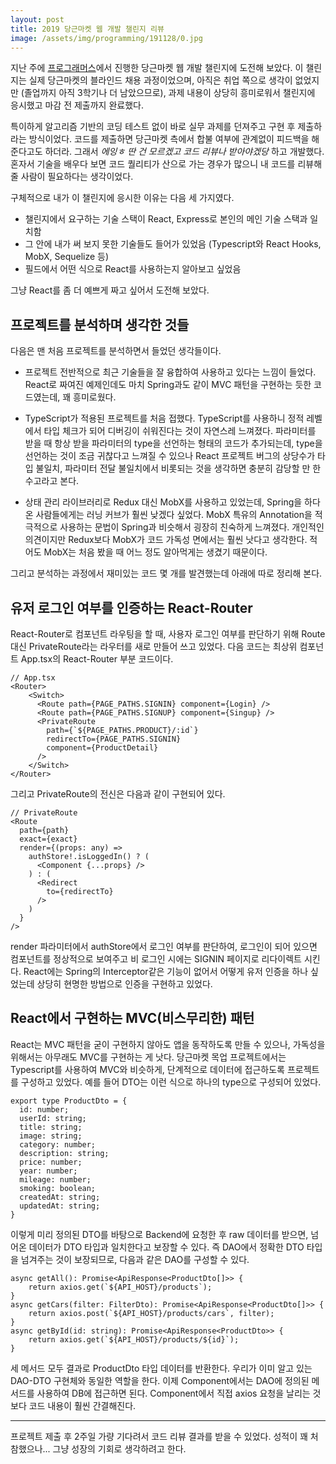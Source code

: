 ```yaml
---
layout: post
title: 2019 당근마켓 웹 개발 챌린지 리뷰
image: /assets/img/programming/191128/0.jpg
---
```


지난 주에 [프로그래머스](https://programmers.co.kr)에서 진행한 당근마켓 웹 개발 챌린지에 도전해 보았다.
이 챌린지는 실제 당근마켓의 블라인드 채용 과정이었으며, 아직은 취업 쪽으로 생각이 없었지만
(졸업까지 아직 3학기나 더 남았으므로), 과제 내용이 상당히 흥미로워서 챌린지에 응시했고 마감 전 제출까지 완료했다.

특이하게 알고리즘 기반의 코딩 테스트 없이 바로 실무 과제를 던져주고 구현 후 제출하라는 방식이었다.
코드를 제출하면 당근마켓 측에서 합불 여부에 관계없이 피드백을 해 준다고도 하더라. 그래서 _에잉ㅎ 딴 건 모르겠고 코드 리뷰나 받아야겠당_ 하고 개발했다.
혼자서 기술을 배우다 보면 코드 퀄리티가 산으로 가는 경우가 많으니 내 코드를 리뷰해 줄 사람이 필요하다는 생각이었다.

구체적으로 내가 이 챌린지에 응시한 이유는 다음 세 가지였다.
* 챌린지에서 요구하는 기술 스택이 React, Express로 본인의 메인 기술 스택과 일치함
* 그 안에 내가 써 보지 못한 기술들도 들어가 있었음 (Typescript와 React Hooks, MobX, Sequelize 등)
* 필드에서 어떤 식으로 React를 사용하는지 알아보고 싶었음

그냥 React를 좀 더 예쁘게 짜고 싶어서 도전해 보았다.

## 프로젝트를 분석하며 생각한 것들
다음은 맨 처음 프로젝트를 분석하면서 들었던 생각들이다.

* 프로젝트 전반적으로 최근 기술들을 잘 융합하여 사용하고 있다는 느낌이 들었다.
React로 짜여진 예제인데도 마치 Spring과도 같이 MVC 패턴을 구현하는 듯한 코드였는데, 꽤 흥미로웠다.
 
* TypeScript가 적용된 프로젝트를 처음 접했다. TypeScript를 사용하니 정적 레벨에서 타입 체크가 되어
디버깅이 쉬워진다는 것이 자연스레 느껴졌다. 파라미터를 받을 때 항상 받을 파라미터의 type을 선언하는 형태의 코드가 추가되는데, 
type을 선언하는 것이 조금 귀찮다고 느껴질 수 있으나 React 프로젝트 버그의 상당수가 타입 불일치, 파라미터 전달 불일치에서 비롯되는 것을 생각하면 충분히 감당할 만 한 수고라고 본다.

* 상태 관리 라이브러리로 Redux 대신 MobX를 사용하고 있었는데, Spring을 하다 온 사람들에게는 러닝 커브가 훨씬 낮겠다 싶었다.
MobX 특유의 Annotation을 적극적으로 사용하는 문법이 Spring과 비슷해서 굉장히 친숙하게 느껴졌다.
개인적인 의견이지만 Redux보다 MobX가 코드 가독성 면에서는 훨씬 낫다고 생각한다.
적어도 MobX는 처음 봤을 때 어느 정도 알아먹게는 생겼기 때문이다.

그리고 분석하는 과정에서 재미있는 코드 몇 개를 발견했는데 아래에 따로 정리해 본다.

## 유저 로그인 여부를 인증하는 React-Router
React-Router로 컴포넌트 라우팅을 할 때, 사용자 로그인 여부를 판단하기 위해 Route 대신 PrivateRoute라는 라우터를 새로 만들어 쓰고 있었다.
다음 코드는 최상위 컴포넌트 App.tsx의 React-Router 부분 코드이다. 
```
// App.tsx
<Router>
    <Switch>
      <Route path={PAGE_PATHS.SIGNIN} component={Login} />
      <Route path={PAGE_PATHS.SIGNUP} component={Singup} />
      <PrivateRoute
        path={`${PAGE_PATHS.PRODUCT}/:id`}
        redirectTo={PAGE_PATHS.SIGNIN}
        component={ProductDetail}
      />
    </Switch>
</Router>
```

그리고 PrivateRoute의 전신은 다음과 같이 구현되어 있다.
```
// PrivateRoute
<Route
  path={path}
  exact={exact}
  render={(props: any) =>
    authStore!.isLoggedIn() ? (
      <Component {...props} />
    ) : (
      <Redirect
        to={redirectTo}
      />
    )
  }
/>
```

render 파라미터에서 authStore에서 로그인 여부를 판단하여,
로그인이 되어 있으면 컴포넌트를 정상적으로 보여주고 비 로그인 시에는 SIGNIN 페이지로 리다이렉트 시킨다.
React에는 Spring의 Interceptor같은 기능이 없어서 어떻게 유저 인증을 하나 싶었는데 상당히 현명한 방법으로 인증을 구현하고 있었다.

## React에서 구현하는 MVC(비스무리한) 패턴

React는 MVC 패턴을 굳이 구현하지 않아도 앱을 동작하도록 만들 수 있으나, 가독성을 위해서는 아무래도 MVC를 구현하는 게 낫다.
당근마켓 목업 프로젝트에서는 Typescript를 사용하여 MVC와 비슷하게, 단계적으로 데이터에 접근하도록 프로젝트를 구성하고 있었다.
예를 들어 DTO는 이런 식으로 하나의 type으로 구성되어 있었다.
```
export type ProductDto = {
  id: number;
  userId: string;
  title: string;
  image: string;
  category: number;
  description: string;
  price: number;
  year: number;
  mileage: number;
  smoking: boolean;
  createdAt: string;
  updatedAt: string;
}
```
이렇게 미리 정의된 DTO를 바탕으로 Backend에 요청한 후 raw 데이터를 받으면, 넘어온 데이터가 DTO 타입과 일치한다고 보장할 수 있다.
즉 DAO에서 정확한 DTO 타입을 넘겨주는 것이 보장되므로, 다음과 같은 DAO를 구성할 수 있다.
```
async getAll(): Promise<ApiResponse<ProductDto[]>> {
    return axios.get(`${API_HOST}/products`);
}
async getCars(filter: FilterDto): Promise<ApiResponse<ProductDto[]>> {
    return axios.post(`${API_HOST}/products/cars`, filter);
}
async getById(id: string): Promise<ApiResponse<ProductDto>> {
    return axios.get(`${API_HOST}/products/${id}`);
}
```
세 메서드 모두 결과로 ProductDto 타입 데이터를 반환한다. 우리가 이미 알고 있는 DAO-DTO 구현체와 동일한 역할을 한다.
이제 Component에서는 DAO에 정의된 메서드를 사용하여 DB에 접근하면 된다.
Component에서 직접 axios 요청을 날리는 것보다 코드 내용이 훨씬 간결해진다.

---

프로젝트 제출 후 2주일 가량 기다려서 코드 리뷰 결과를 받을 수 있었다. 성적이 꽤 처참했으나... 그냥 성장의 기회로 생각하려고 한다.
